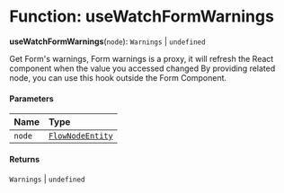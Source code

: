 # Function: useWatchFormWarnings

**useWatchFormWarnings**(`node`): `Warnings` | `undefined`

Get Form's warnings, Form warnings is a proxy, it will refresh the React component when the value you accessed changed
By providing related node, you can use this hook outside the Form Component.

#### Parameters

| Name | Type |
| :------ | :------ |
| `node` | [`FlowNodeEntity`](/auto-docs/free-layout-editor/classes/FlowNodeEntity-1.md) |

#### Returns

`Warnings` | `undefined`
